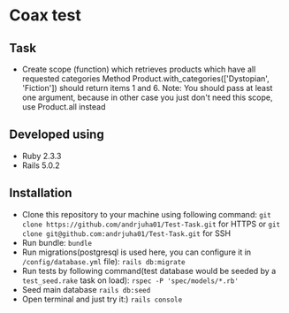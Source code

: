 # Coax test

## Task
  * Create scope (function) which retrieves products which have all requested categories
  Method Product.with_categories(['Dystopian', 'Fiction']) should return items 1 and 6.
  Note: You should pass at least one argument, because in other case you just don't need this scope, use Product.all instead

## Developed using
* Ruby 2.3.3
* Rails 5.0.2

## Installation
* Clone this repository to your machine using following command:
    `git clone https://github.com/andrjuha01/Test-Task.git` for HTTPS
    or
    `git clone git@github.com:andrjuha01/Test-Task.git` for SSH
* Run bundle:
    `bundle`
* Run migrations(postgresql is used here, you can configure it in `/config/database.yml` file):
    `rails db:migrate`
* Run tests by following command(test database would be seeded by a `test_seed.rake` task on load):
    `rspec -P 'spec/models/*.rb'`
* Seed main database
    `rails db:seed`
* Open terminal and just try it:)
    `rails console`

